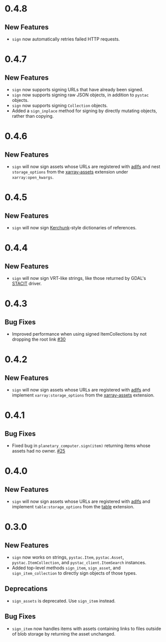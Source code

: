# 0.4.8

## New Features

* `sign` now automatically retries failed HTTP requests.

# 0.4.7

## New Features

* `sign` now supports signing URLs that have already been signed.
* `sign` now supports signing raw JSON objects, in addition to `pystac` objects.
* `sign` now supports signing `Collection` objects.
* Added a `sign_inplace` method for signing by directly mutating objects, rather than copying.

# 0.4.6

## New Features

* `sign` will now sign assets whose URLs are registered with [adlfs] and nest `storage_options` from the [xarray-assets] extension under `xarray:open_kwargs`.

# 0.4.5

## New Features

* `sign` will now sign [Kerchunk](kerchunk)-style dictionaries of references.

# 0.4.4

## New Features

* `sign` will now sign VRT-like strings, like those returned by GDAL's [STACIT](https://gdal.org/drivers/raster/stacit.html) driver.

# 0.4.3

## Bug Fixes

* Improved performance when using signed ItemCollections by not dropping the root link [#30][gh-30]

# 0.4.2

## New Features

* `sign` will now sign assets whose URLs are registered with [adlfs] and implement `xarray:storage_options` from the [xarray-assets] extension.


# 0.4.1

## Bug Fixes

* Fixed bug in `planetary_computer.sign(item)` returning items whose assets had no owner. [#25][gh-25]

# 0.4.0

## New Features

* `sign` will now sign assets whose URLs are registered with [adlfs] and implement `table:storage_options` from the [table] extension.

# 0.3.0

## New Features

* `sign` now works on strings, `pystac.Item`, `pystac.Asset`, `pystac.ItemCollection`, and `pystac_client.ItemSearch` instances.
* Added top-level methods `sign_item`, `sign_asset`, and `sign_item_collection` to directly sign objects of those types.

## Deprecations

* `sign_assets` is deprecated. Use `sign_item` instead.

## Bug Fixes

* `sign_item` now handles items with assets containing links to files outside of blob storage by returning the asset unchanged. 

[adlfs]: https://github.com/dask/adlfs
[table]: https://github.com/stac-extensions/table
[gh-25]: https://github.com/microsoft/planetary-computer-sdk-for-python/issues/25
[gh-30]: https://github.com/microsoft/planetary-computer-sdk-for-python/pull/30
[xarray-assets]: https://github.com/stac-extensions/xarray-assets
[kerchunk]: https://fsspec.github.io/kerchunk/
